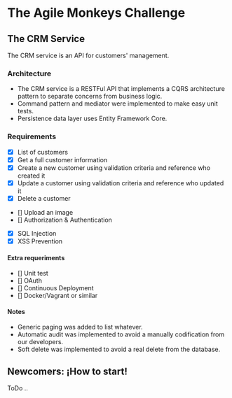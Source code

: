 # The Agile Monkeys Challenge

## The CRM Service
The CRM service is an API for customers' management.

### Architecture
* The CRM service is a RESTFul API that implements a CQRS architecture pattern to separate concerns from business logic.
* Command pattern and mediator were implemented to make easy unit tests.
* Persistence data layer uses Entity Framework Core.

### Requirements
- [x] List of customers
- [x] Get a full customer information
- [x] Create a new customer using validation criteria and reference who created it
- [x] Update a customer using validation criteria and reference who updated it
- [x] Delete a customer
- [] Upload an image
- [] Authorization & Authentication
- [x] SQL Injection
- [X] XSS Prevention

#### Extra requeriments
- [] Unit test
- [] OAuth
- [] Continuous Deployment
- [] Docker/Vagrant or similar

#### Notes
* Generic paging was added to list whatever.
* Automatic audit was implemented to avoid a manually codification from our developers.
* Soft delete was implemented to avoid a real delete from the database.

## Newcomers: ¡How to start!
ToDo ..